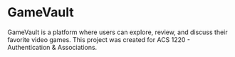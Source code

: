# GameVault

GameVault is a platform where users can explore, review, and discuss their favorite video games. This project was created for ACS 1220 - Authentication & Associations.
